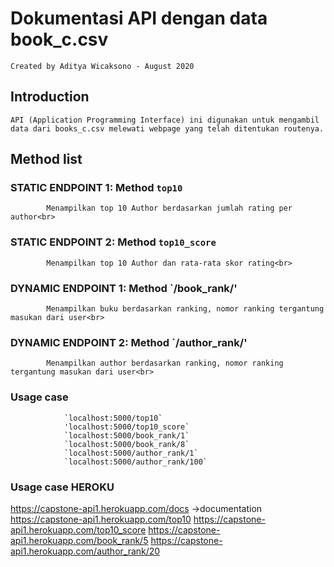 # Dokumentasi API dengan data book_c.csv</h1>
    Created by Aditya Wicaksono - August 2020
## Introduction 
    API (Application Programming Interface) ini digunakan untuk mengambil data dari books_c.csv melewati webpage yang telah ditentukan routenya.

## Method list

### STATIC ENDPOINT 1: Method `top10`
            Menampilkan top 10 Author berdasarkan jumlah rating per author<br>

### STATIC ENDPOINT 2: Method `top10_score`
            Menampilkan top 10 Author dan rata-rata skor rating<br>


### DYNAMIC ENDPOINT 1: Method `/book_rank/<value>'
            Menampilkan buku berdasarkan ranking, nomor ranking tergantung masukan dari user<br>

### DYNAMIC ENDPOINT 2: Method `/author_rank/<value>'
            Menampilkan author berdasarkan ranking, nomor ranking tergantung masukan dari user<br>

### Usage case

                `localhost:5000/top10`
                'localhost:5000/top10_score`
                `localhost:5000/book_rank/1`
                `localhost:5000/book_rank/8`
                `localhost:5000/author_rank/1`
                `localhost:5000/author_rank/100`
### Usage case HEROKU
https://capstone-api1.herokuapp.com/docs ->documentation <br>
https://capstone-api1.herokuapp.com/top10
https://capstone-api1.herokuapp.com/top10_score
https://capstone-api1.herokuapp.com/book_rank/5
https://capstone-api1.herokuapp.com/author_rank/20
